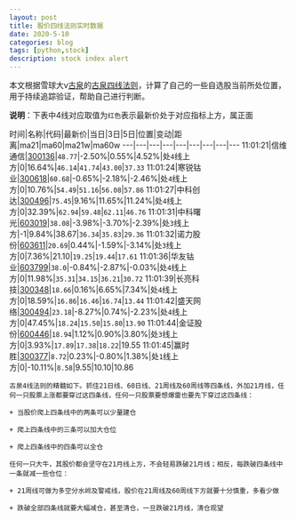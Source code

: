 ```yaml
---
layout: post
title: 股价四线法则实时数据
date: 2020-5-10
categories: blog
tags: [python,stock]
description: stock index alert
---
```



本文根据雪球大v[古泉](https://xueqiu.com/u/7148646888)的[古泉四线法则](https://xueqiu.com/7148646888/130498192)，计算了自己的一些自选股当前所处位置，用于持续追踪验证，帮助自己进行判断。

**说明**：下表中4线对应取值为`红色`表示最新价处于对应指标上方，属正面

时间|名称|代码|最新价|当日|3日|5日|位置|变动|距离|ma21|ma60|ma21w|ma60w
---|---|---|---|---|---|---|---|---
11:01:21|信维通信|[300136](https://xueqiu.com/S/SZ300136)|`48.77`|-2.50%|0.55%|4.52%|处`4`线上方|0|16.64%|`46.14`|`41.74`|`43.00`|`37.33`
11:01:24|寒锐钴业|[300618](https://xueqiu.com/S/SZ300618)|`60.68`|-0.65%|-2.18%|-2.46%|处`4`线上方|0|10.76%|`54.49`|`51.16`|`56.08`|`57.86`
11:01:27|中科创达|[300496](https://xueqiu.com/S/SZ300496)|`75.45`|9.16%|11.65%|11.24%|处`4`线上方|0|32.39%|`62.94`|`59.48`|`62.11`|`46.76`
11:01:31|中科曙光|[603019](https://xueqiu.com/S/SH603019)|`38.08`|-3.98%|-3.70%|-2.39%|处`3`线上方|-1|9.84%|38.67|`36.34`|`35.83`|`29.36`
11:01:32|诺力股份|[603611](https://xueqiu.com/S/SH603611)|`20.69`|0.44%|-1.59%|-3.14%|处`3`线上方|0|7.36%|21.10|`19.25`|`19.44`|`17.61`
11:01:36|华友钴业|[603799](https://xueqiu.com/S/SH603799)|`38.0`|-0.84%|-2.87%|-0.03%|处`4`线上方|0|11.98%|`35.31`|`34.15`|`36.21`|`30.72`
11:01:39|长亮科技|[300348](https://xueqiu.com/S/SZ300348)|`18.66`|0.16%|6.65%|7.34%|处`4`线上方|0|18.59%|`16.86`|`16.46`|`16.74`|`13.44`
11:01:42|盛天网络|[300494](https://xueqiu.com/S/SZ300494)|`23.18`|-8.27%|0.74%|-2.23%|处`4`线上方|0|47.45%|`18.24`|`15.50`|`15.80`|`13.90`
11:01:44|金证股份|[600446](https://xueqiu.com/S/SH600446)|`18.94`|1.12%|0.90%|3.80%|处`3`线上方|0|3.93%|`17.89`|`17.38`|`18.22`|19.55
11:01:45|赢时胜|[300377](https://xueqiu.com/S/SZ300377)|`8.72`|0.23%|-0.80%|1.38%|处`1`线上方|0|-10.11%|`8.58`|9.55|10.10|10.86

```
古泉4线法则的精髓如下。抓住21日线、60日线、21周线及60周线等四条线，外加21月线，任何一只股票上涨都要穿过这四条线，任何一只股票要想爆雷也要先下穿过这四条线：

+ 当股价爬上四条线中的两条可以少量建仓

+ 爬上四条线中的三条可以加大仓位

+ 爬上四条线中的四条可以全仓

任何一只大牛，其股价都会坚守在21月线上方，不会轻易跌破21月线；相反，每跌破四条线中一条就减一些仓位：

+ 21周线可做为多空分水岭及警戒线，股价在21周线及60周线下方就要十分慎重，多看少做

+ 跌破全部四条线就要大幅减仓，甚至清仓，一旦跌破21月线，清仓观望
```